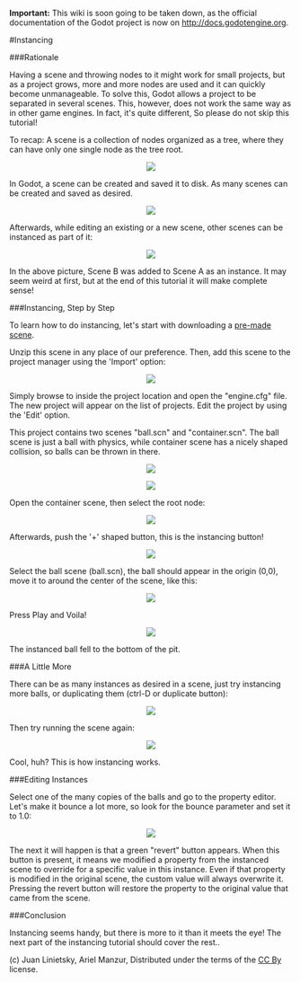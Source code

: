 **Important:** This wiki is soon going to be taken down, as the official documentation of the Godot project is now on http://docs.godotengine.org.

#Instancing

###Rationale

Having a scene and throwing nodes to it might work for small projects, but as a project grows, more and more nodes are used and it can quickly become unmanageable. To solve this, Godot allows a project to be separated in several scenes. This, however, does not work the same way as in other game engines. In fact, it's quite different, So please do not skip this tutorial!

To recap: A scene is a collection of nodes organized as a tree, where they can have only one single node as the tree root. 

<p align="center"><img src="images/tree.png"/></p>

In Godot, a scene can be created and saved it to disk. As many scenes can be created and saved as desired.

<p align="center"><img src="images/instancingpre.png"/></p>

Afterwards, while editing an existing or a new scene, other scenes can be instanced as part of it:

<p align="center"><img src="images/instancing.png"/></p>

In the above picture, Scene B was added to Scene A as an instance. It may seem weird at first, but at the end of this tutorial it will make complete sense!

###Instancing, Step by Step

To learn how to do instancing, let's start with downloading a [pre-made scene](media/instancing.zip).

Unzip this scene in any place of our preference. Then, add this scene to the project manager using the 'Import' option:

<p align="center"><img src="images/importproject.png"/></p>

Simply browse to inside the project location and open the "engine.cfg" file. The new project will appear on the list of projects. Edit the project by using the 'Edit' option.

This project contains two scenes "ball.scn" and "container.scn". The ball scene is just a ball with physics, while container scene has a nicely shaped collision, so balls can be thrown in there.

<p align="center"><img src="images/ballscene.png"></p>
<p align="center"><img src="images/contscene.png"/></p>

Open the container scene, then select the root node:

<p align="center"><img src="images/controot.png"/></p>

Afterwards, push the '+' shaped button, this is the instancing button!

<p align="center"><img src="images/continst.png"/></p>

Select the ball scene (ball.scn), the ball should appear in the origin (0,0), move it to around the center
of the scene, like this:

<p align="center"><img src="images/continstanced.png"/></p>

Press Play and Voila! 

<p align="center"><img src="images/playinst.png"/></p>

The instanced ball fell to the bottom of the pit. 

###A Little More

There can be as many instances as desired in a scene, just try instancing more balls, or duplicating them (ctrl-D or duplicate button):

<p align="center"><img src="images/instmany.png"/></p>

Then try running the scene again:

<p align="center"><img src="images/instmanyrun.png"/></p>

Cool, huh? This is how instancing works.

###Editing Instances

Select one of the many copies of the balls and go to the property editor. Let's make it bounce a lot more, so look for the bounce parameter and set it to 1.0:

<p align="center"><img src="images/instedit.png"/></p>

The next it will happen is that a green "revert" button appears. When this button is present, it means we modified a property from the instanced scene to override for a specific value in this instance. Even if that property is modified in the original scene, the custom value will always overwrite it. Pressing the revert button will restore the property to the original value that came from the scene.

###Conclusion

Instancing seems handy, but there is more to it than it meets the eye! The next part of the instancing tutorial should cover the rest..




(c) Juan Linietsky, Ariel Manzur, Distributed under the terms of the [CC By](https://creativecommons.org/licenses/by/3.0/legalcode) license.
